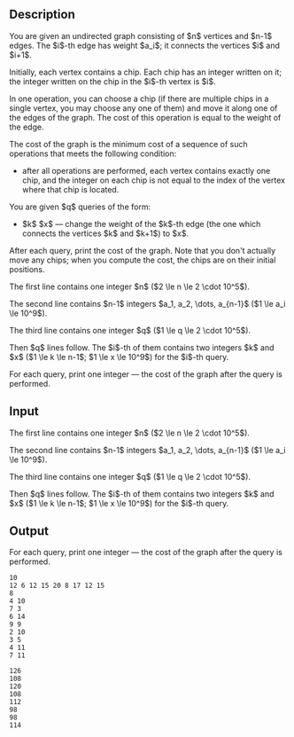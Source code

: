 ## Description

<div><p>You are given an undirected graph consisting of $n$ vertices and $n-1$ edges. The $i$-th edge has weight $a_i$; it connects the vertices $i$ and $i+1$.</p><p>Initially, each vertex contains a chip. Each chip has an integer written on it; the integer written on the chip in the $i$-th vertex is $i$.</p><p>In one operation, you can choose a chip (if there are multiple chips in a single vertex, you may choose any one of them) and move it along one of the edges of the graph. The cost of this operation is equal to the weight of the edge.</p><p>The <span class="tex-font-style-it">cost</span> of the graph is the minimum cost of a sequence of such operations that meets the following condition:</p><ul> <li> after all operations are performed, each vertex contains exactly one chip, and the integer on each chip is <span class="tex-font-style-bf">not equal</span> to the index of the vertex where that chip is located. </li></ul><p>You are given $q$ queries of the form:</p><ul> <li> $k$ $x$ — change the weight of the $k$-th edge (the one which connects the vertices $k$ and $k+1$) to $x$. </li></ul><p>After each query, print the <span class="tex-font-style-it">cost</span> of the graph. Note that you don't actually move any chips; when you compute the cost, the chips are on their initial positions.</p></div><div class="input-specification"><p>The first line contains one integer $n$ ($2 \le n \le 2 \cdot 10^5$).</p><p>The second line contains $n-1$ integers $a_1, a_2, \dots, a_{n-1}$ ($1 \le a_i \le 10^9$).</p><p>The third line contains one integer $q$ ($1 \le q \le 2 \cdot 10^5$).</p><p>Then $q$ lines follow. The $i$-th of them contains two integers $k$ and $x$ ($1 \le k \le n-1$; $1 \le x \le 10^9$) for the $i$-th query.</p></div><div class="output-specification"><p>For each query, print one integer — the <span class="tex-font-style-it">cost</span> of the graph after the query is performed.</p></div>

## Input

<p>The first line contains one integer $n$ ($2 \le n \le 2 \cdot 10^5$).</p><p>The second line contains $n-1$ integers $a_1, a_2, \dots, a_{n-1}$ ($1 \le a_i \le 10^9$).</p><p>The third line contains one integer $q$ ($1 \le q \le 2 \cdot 10^5$).</p><p>Then $q$ lines follow. The $i$-th of them contains two integers $k$ and $x$ ($1 \le k \le n-1$; $1 \le x \le 10^9$) for the $i$-th query.</p>

## Output

<p>For each query, print one integer — the <span class="tex-font-style-it">cost</span> of the graph after the query is performed.</p>





```input1
10
12 6 12 15 20 8 17 12 15
8
4 10
7 3
6 14
9 9
2 10
3 5
4 11
7 11
```




```output1
126
108
120
108
112
98
98
114
```


